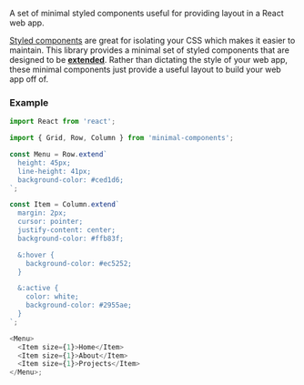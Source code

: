 A set of minimal styled components useful for providing layout in a React web app.

[Styled components](https://github.com/styled-components/styled-components) are great for isolating your CSS which makes it easier to maintain. This library provides a minimal set of styled components that are designed to be [**extended**](https://www.styled-components.com/docs/basics#extending-styles). Rather than dictating the style of your web app, these minimal components just provide a useful layout to build your web app off of.

### Example

```javascript
import React from 'react';

import { Grid, Row, Column } from 'minimal-components';

const Menu = Row.extend`
  height: 45px;
  line-height: 41px;
  background-color: #ced1d6;
`;

const Item = Column.extend`
  margin: 2px;
  cursor: pointer;
  justify-content: center;
  background-color: #ffb83f;

  &:hover {
    background-color: #ec5252;
  }

  &:active {
    color: white;
    background-color: #2955ae;
  }
`;

<Menu>
  <Item size={1}>Home</Item>
  <Item size={1}>About</Item>
  <Item size={1}>Projects</Item>
</Menu>;
```
